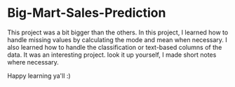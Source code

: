# Big-Mart-Sales-Prediction

This project was a bit bigger than the others. In this project, I learned how to handle missing values by calculating the mode and mean when necessary. I also learned how to handle the classification or text-based columns of the data. It was an interesting project. look it up yourself, I made short notes where necessary.

Happy learning ya'll :)
